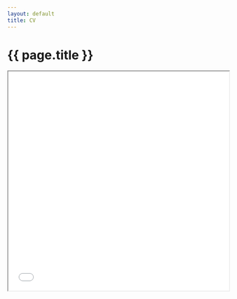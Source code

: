 ```yaml
---
layout: default
title: CV
---
```

# {{ page.title }}

<iframe src="/resume_2021.pdf#toolbar=0" width="100%" height="500px" alt="CV">
</iframe>